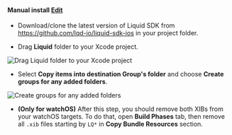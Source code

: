 
<h4 id='manual-install'>Manual install <a href="https://github.com/lqd-io/documentation/edit/gh-pages/_{{ page.collection }}/{{ page.version | downcase }}/sections/1-manual.md" target="new" class="btn btn-xs btn-default btn-edit"><span class="fa fa-pencil"></span> Edit</a></h4>

* Download/clone the latest version of Liquid SDK from <a href="https://github.com/lqd-io/liquid-sdk-ios" target="_blank">https://github.com/lqd-io/liquid-sdk-ios <sup class="fa fa-external-link small"></sup></a> in your project folder.

* Drag **Liquid** folder to your Xcode project.
<img src='{{ site.github.url }}/assets/ios/manual_screen_1.jpg' alt='Drag Liquid folder to your Xcode project' data-action='zoom'/>

* Select **Copy items into destination Group's folder** and choose **Create groups for any added folders**.
<img src='{{ site.github.url }}/assets/ios/manual_screen_2.jpg' alt='Create groups for any added folders' data-action='zoom'/>

* **(Only for watchOS)** After this step, you should remove both XIBs from your watchOS targets. To do that, open **Build Phases** tab, then remove all `.xib` files starting by `LQ*` in **Copy Bundle Resources** section.
